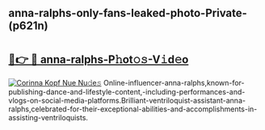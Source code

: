 ## anna-ralphs-only-fans​-leaked-photo​-Private-(p621n)


# <h2><a href="https://mediaupload.pro?title=anna-ralphs&ref=git">🔗👉 🔴 anna-ralphs-P𝚑ot𝚘𝚜-V𝚒d𝚎o</a></h2>

[![Corinna Kopf Nue Nu𝚍e𝚜](https://i.imgur.com/0qMVB7G.gif)](https://mediaupload.pro?title=anna-ralphs&ref=git)
Online-influencer-anna-ralphs,known-for-publishing-dance-and-lifestyle-content,-including-performances-and-vlogs-on-social-media-platforms.Brilliant-ventriloquist-assistant-anna-ralphs,celebrated-for-their-exceptional-abilities-and-accomplishments-in-assisting-ventriloquists.  
